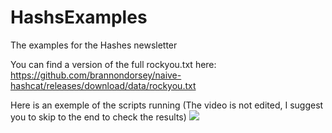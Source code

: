 # HashsExamples
The examples for the Hashes newsletter

You can find a version of the full rockyou.txt here: https://github.com/brannondorsey/naive-hashcat/releases/download/data/rockyou.txt

Here is an exemple of the scripts running (The video is not edited, I suggest you to skip to the end to check the results) <a href="https://asciinema.org/a/2y6fTRUNJEZxUY4cQbNvkdHqT"><img src="https://asciinema.org/a/2y6fTRUNJEZxUY4cQbNvkdHqT.png"/></a>
